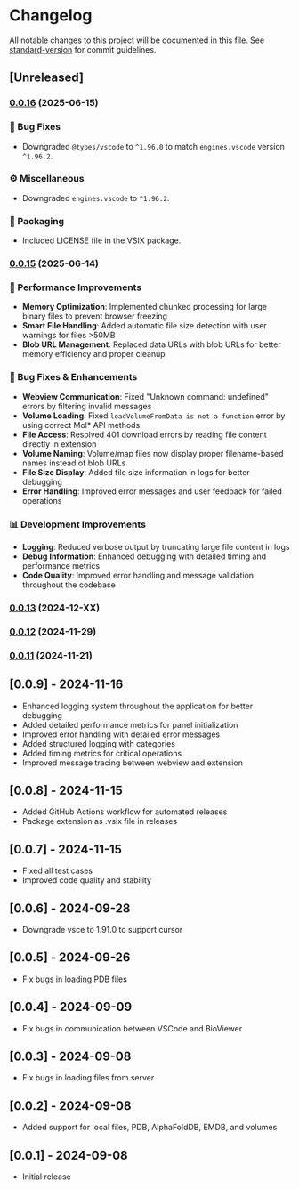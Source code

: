# Changelog

All notable changes to this project will be documented in this file. See [standard-version](https://github.com/conventional-changelog/standard-version) for commit guidelines.

## [Unreleased]

### [0.0.16](https://github.com/shuuul/bioviewer/compare/v0.0.15...v0.0.16) (2025-06-15)

### 🔧 Bug Fixes

- Downgraded `@types/vscode` to `^1.96.0` to match `engines.vscode` version `^1.96.2`.

### ⚙️ Miscellaneous

- Downgraded `engines.vscode` to `^1.96.2`.

### 📜 Packaging

- Included LICENSE file in the VSIX package.

### [0.0.15](https://github.com/shuuul/bioviewer/compare/v0.0.14...v0.0.15) (2025-06-14)

### 🚀 Performance Improvements

- **Memory Optimization**: Implemented chunked processing for large binary files to prevent browser freezing
- **Smart File Handling**: Added automatic file size detection with user warnings for files >50MB
- **Blob URL Management**: Replaced data URLs with blob URLs for better memory efficiency and proper cleanup

### 🔧 Bug Fixes & Enhancements

- **Webview Communication**: Fixed "Unknown command: undefined" errors by filtering invalid messages
- **Volume Loading**: Fixed `loadVolumeFromData is not a function` error by using correct Mol* API methods
- **File Access**: Resolved 401 download errors by reading file content directly in extension
- **Volume Naming**: Volume/map files now display proper filename-based names instead of blob URLs
- **File Size Display**: Added file size information in logs for better debugging
- **Error Handling**: Improved error messages and user feedback for failed operations

### 📊 Development Improvements

- **Logging**: Reduced verbose output by truncating large file content in logs
- **Debug Information**: Enhanced debugging with detailed timing and performance metrics
- **Code Quality**: Improved error handling and message validation throughout the codebase

### [0.0.13](https://github.com/shuuul/bioviewer/compare/v0.0.12...v0.0.13) (2024-12-XX)

### [0.0.12](https://github.com/shuuul/bioviewer/compare/v0.0.11...v0.0.12) (2024-11-29)

### [0.0.11](https://github.com/shuuul/bioviewer/compare/v0.0.10...v0.0.11) (2024-11-21)

## [0.0.9] - 2024-11-16

- Enhanced logging system throughout the application for better debugging
- Added detailed performance metrics for panel initialization
- Improved error handling with detailed error messages
- Added structured logging with categories
- Added timing metrics for critical operations
- Improved message tracing between webview and extension

## [0.0.8] - 2024-11-15

- Added GitHub Actions workflow for automated releases
- Package extension as .vsix file in releases

## [0.0.7] - 2024-11-15

- Fixed all test cases
- Improved code quality and stability

## [0.0.6] - 2024-09-28

- Downgrade vsce to 1.91.0 to support cursor

## [0.0.5] - 2024-09-26

- Fix bugs in loading PDB files

## [0.0.4] - 2024-09-09

- Fix bugs in communication between VSCode and BioViewer

## [0.0.3] - 2024-09-08

- Fix bugs in loading files from server

## [0.0.2] - 2024-09-08

- Added support for local files, PDB, AlphaFoldDB, EMDB, and volumes

## [0.0.1] - 2024-09-08

- Initial release
